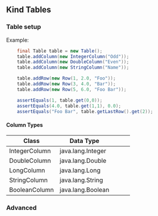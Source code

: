 ## Kind Tables


### Table setup


Example: 
```java
    final Table table = new Table();
    table.addColumn(new IntegerColumn("Odd"));
    table.addColumn(new DoubleColumn("Even"));
    table.addColumn(new StringColumn("Name"));

    table.addRow(new Row(1, 2.0, "Foo"));
    table.addRow(new Row(3, 4.0, "Bar"));
    table.addRow(new Row(5, 6.0, "Foo Bar"));

    assertEquals(1, table.get(0,0));
    assertEquals(4.0, table.get(1,1), 0.0);
    assertEquals("Foo Bar", table.getLastRow().get(2));

```

#### Column Types
| Class         | Data Type  |   |   |   |
|---------------|---|---|---|---|
| IntegerColumn |java.lang.Integer|   |   |   |
| DoubleColumn  |java.lang.Double|   |   |   |
| LongColumn    |java.lang.Long|   |   |   |
| StringColumn  |java.lang.String|   |   |   |
| BooleanColumn |java.lang.Boolean|   |   |   |


### Advanced
